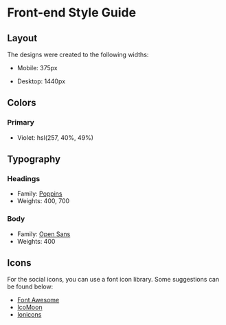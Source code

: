 # Front-end Style Guide

## Layout

The designs were created to the following widths:

- Mobile: 375px
<!-- width 100%
testar em 375px e ver se está igual ao design
media query até 500px -->
- Desktop: 1440px
<!-- width 100%
max width 1440px -->

## Colors

### Primary

- Violet: hsl(257, 40%, 49%)

## Typography

### Headings

- Family: [Poppins](https://fonts.google.com/specimen/Poppins)
- Weights: 400, 700

### Body

- Family: [Open Sans](https://fonts.google.com/specimen/Open+Sans)
- Weights: 400

## Icons

For the social icons, you can use a font icon library. Some suggestions can be found below:

- [Font Awesome](https://fontawesome.com/)
- [IcoMoon](https://icomoon.io/)
- [Ionicons](https://ionicons.com/)